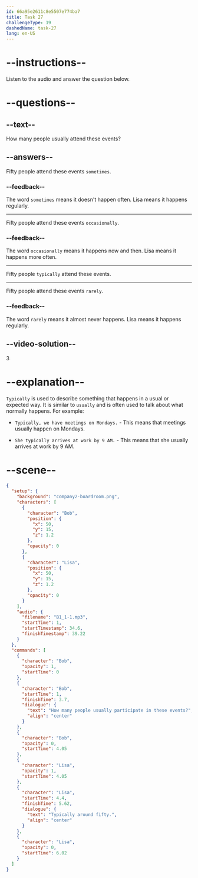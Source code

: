 ```yaml
---
id: 66a95e2611c8e5507e774ba7
title: Task 27
challengeType: 19
dashedName: task-27
lang: en-US
---
```

<!--
AUDIO REFERENCE:
Bob: How many people usually participate in these events?
Lisa: Typically around fifty.
-->

# --instructions--

Listen to the audio and answer the question below.

# --questions--

## --text--

How many people usually attend these events?

## --answers--

Fifty people attend these events `sometimes`.

### --feedback--

The word `sometimes` means it doesn't happen often. Lisa means it happens regularly.

---

Fifty people attend these events `occasionally`.

### --feedback--

The word `occasionally` means it happens now and then. Lisa means it happens more often.

---

Fifty people `typically` attend these events.

---

Fifty people attend these events `rarely`.

### --feedback--

The word `rarely` means it almost never happens. Lisa means it happens regularly.

## --video-solution--

3

# --explanation--

`Typically` is used to describe something that happens in a usual or expected way. It is similar to `usually` and is often used to talk about what normally happens. For example:

- `Typically, we have meetings on Mondays.` - This means that meetings usually happen on Mondays.

- `She typically arrives at work by 9 AM.` - This means that she usually arrives at work by 9 AM.

# --scene--

```json
{
  "setup": {
    "background": "company2-boardroom.png",
    "characters": [
      {
        "character": "Bob",
        "position": {
          "x": 50,
          "y": 15,
          "z": 1.2
        },
        "opacity": 0
      },
      {
        "character": "Lisa",
        "position": {
          "x": 50,
          "y": 15,
          "z": 1.2
        },
        "opacity": 0
      }
    ],
    "audio": {
      "filename": "B1_1-1.mp3",
      "startTime": 1,
      "startTimestamp": 34.6,
      "finishTimestamp": 39.22
    }
  },
  "commands": [
    {
      "character": "Bob",
      "opacity": 1,
      "startTime": 0
    },
    {
      "character": "Bob",
      "startTime": 1,
      "finishTime": 3.7,
      "dialogue": {
        "text": "How many people usually participate in these events?",
        "align": "center"
      }
    },
    {
      "character": "Bob",
      "opacity": 0,
      "startTime": 4.05
    },
    {
      "character": "Lisa",
      "opacity": 1,
      "startTime": 4.05
    },
    {
      "character": "Lisa",
      "startTime": 4.4,
      "finishTime": 5.62,
      "dialogue": {
        "text": "Typically around fifty.",
        "align": "center"
      }
    },
    {
      "character": "Lisa",
      "opacity": 0,
      "startTime": 6.02
    }
  ]
}
```
